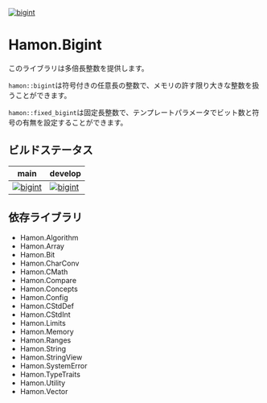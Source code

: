 ﻿[![bigint](https://github.com/shibainuudon/HamonCore/actions/workflows/bigint.yml/badge.svg)](https://github.com/shibainuudon/HamonCore/actions/workflows/bigint.yml)

# Hamon.Bigint

このライブラリは多倍長整数を提供します。

`hamon::bigint`は符号付きの任意長の整数で、メモリの許す限り大きな整数を扱うことができます。

`hamon::fixed_bigint`は固定長整数で、テンプレートパラメータでビット数と符号の有無を設定することができます。

## ビルドステータス

| main | develop |
| ---- | ------- |
|[![bigint](https://github.com/shibainuudon/HamonCore/actions/workflows/bigint.yml/badge.svg?branch=main)](https://github.com/shibainuudon/HamonCore/actions/workflows/bigint.yml)|[![bigint](https://github.com/shibainuudon/HamonCore/actions/workflows/bigint.yml/badge.svg?branch=develop)](https://github.com/shibainuudon/HamonCore/actions/workflows/bigint.yml)|

## 依存ライブラリ

* Hamon.Algorithm
* Hamon.Array
* Hamon.Bit
* Hamon.CharConv
* Hamon.CMath
* Hamon.Compare
* Hamon.Concepts
* Hamon.Config
* Hamon.CStdDef
* Hamon.CStdInt
* Hamon.Limits
* Hamon.Memory
* Hamon.Ranges
* Hamon.String
* Hamon.StringView
* Hamon.SystemError
* Hamon.TypeTraits
* Hamon.Utility
* Hamon.Vector
